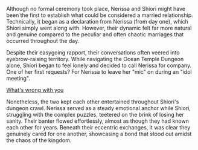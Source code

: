 <!-- title: Keeping Company -->

Although no formal ceremony took place, Nerissa and Shiori might have been the first to establish what could be considered a married relationship. Technically, it began as a declaration from Nerissa (from day one), which Shiori simply went along with. However, their dynamic felt far more natural and genuine compared to the peculiar and often chaotic marriages that occurred throughout the day.

Despite their easygoing rapport, their conversations often veered into eyebrow-raising territory. While navigating the Ocean Temple Dungeon alone, Shiori began to feel lonely and decided to call Nerissa for company. One of her first requests? For Nerissa to leave her "mic" on during an "idol meeting".

[What's wrong with you](#embed:https://www.youtube.com/live/LTIq_0ykLVA?t=4323)

Nonetheless, the two kept each other entertained throughout Shiori's dungeon crawl. Nerissa served as a steady emotional anchor while Shiori, struggling with the complex puzzles, teetered on the brink of losing her sanity. Their banter flowed effortlessly, almost as though they had known each other for years. Beneath their eccentric exchanges, it was clear they genuinely cared for one another, showcasing a bond that stood out amidst the chaos of the kingdom.
